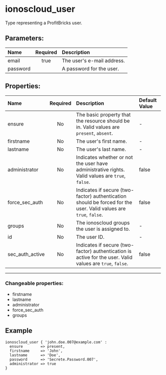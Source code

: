 # ionoscloud_user

Type representing a ProfitBricks user.

## Parameters:

| Name | Required | Description |
| :--- | :-: | :--- |
| email | true | The user's e-mail address.   |
| password |  | A password for the user.   |

## Properties:

| Name | Required | Description | Default Value |
| :--- | :-: | :--- | :--- |
| ensure | No | The basic property that the resource should be in.  Valid values are `present`, `absent`.  | - |
| firstname | No | The user's first name.   | - |
| lastname | No | The user's last name.   | - |
| administrator | No | Indicates whether or not the user have administrative rights.  Valid values are `true`, `false`.  | false |
| force_sec_auth | No | Indicates if secure (two-factor) authentication should be forced for the user.  Valid values are `true`, `false`.  | false |
| groups | No | The ionoscloud groups the user is assigned to.   | - |
| id | No | The user ID.   | - |
| sec_auth_active | No | Indicates if secure (two-factor) authentication is active for the user.  Valid values are `true`, `false`.  | false |
***


### Changeable properties:

* firstname
* lastname
* administrator
* force_sec_auth
* groups


## Example

```text
ionoscloud_user { 'john.doe.007@example.com' :
  ensure        => present,
  firstname     => 'John',
  lastname      => 'Doe',
  password      => 'Secrete.Password.007',
  administrator => true
}

```
